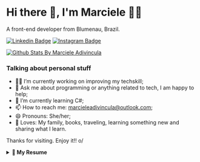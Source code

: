 
# Hi there 👋, I'm Marciele 👩‍💻 
 A front-end developer from Blumenau, Brazil.
 
[![Linkedin Badge](https://img.shields.io/badge/LinkedIn-0077B5?style=for-the-badge&logo=linkedin&logoColor=white)](https://www.linkedin.com/in/marcieleadivincula/) [![Instagram Badge](https://img.shields.io/badge/Instagram-E4405F?style=for-the-badge&logo=instagram&logoColor=white)](https://www.instagram.com/marcieleadivincula/)

[![Github Stats By Marciele Adivincula](https://github-readme-stats.vercel.app/api?username=marcieleadivincula&count_private=true&show_icons=true&title_color=fff&icon_color=79ff97&text_color=9f9f9f&bg_color=151515)](https://github.com/marcieleadivincula/github-readme-stats)

### Talking about personal stuff
- 👩‍💻 I’m currently working on improving my techskill;
- 💬 Ask me about programming or anything related to tech, I am happy to help;
- 🌱 I’m currently learning C#;
- 📫 How to reach me: marcieleadivincula@outlook.com;
- 😄 Pronouns: She/her;
- 🖤 Loves: My family, books, traveling, learning something new and sharing what I learn.


Thanks for visiting. Enjoy it!! o/

<details>
  <summary> <b> 📝 My Resume </b></summary>

# Education

* 📖 Assembly and Maintenance of Computers and Networks 
  <br>
  📍 Microlins - Pontes e Lacerda/MT 
  <br>
  📆 Mar/2010 a Dec/2010 - 96 hours
  
* 📖 Front End Developer 
  <br>
  📍 Laboratoria – São Paulo/SP 
  <br>
  📆 Aug/2019 – 6 months
  
* 📖 Studying C# 
  <br>
  📍 Entra21 Blusoft - Blumenau/SC
  <br>
  📆 2019 - Moment – 480 hours
  
* 📖 Analysis and Systems Development
  <br>
  📍 SENAC Technology College - Blumenau/SC 
  <br>
  📆 2020 - Moment


# Languages and Tools...
These are some of the technologies and tools that I work with:

[![JavaScritp Badge](https://img.shields.io/badge/JavaScript-F7DF1E?style=for-the-badge&logo=javascript&logoColor=black)](https://img.shields.io/badge/JavaScript-F7DF1E?style=for-the-badge&logo=javascript&logoColor=black) [![HTML5 Badge](https://img.shields.io/badge/HTML5-E34F26?style=for-the-badge&logo=html5&logoColor=white)](https://img.shields.io/badge/HTML5-E34F26?style=for-the-badge&logo=html5&logoColor=white) [![CSS3 Badge](https://img.shields.io/badge/CSS3-1572B6?style=for-the-badge&logo=css3&logoColor=white)](https://img.shields.io/badge/CSS3-1572B6?style=for-the-badge&logo=css3&logoColor=white) [![Bootstrap Badge](https://img.shields.io/badge/Bootstrap-563D7C?style=for-the-badge&logo=bootstrap&logoColor=white)](https://img.shields.io/badge/Bootstrap-563D7C?style=for-the-badge&logo=bootstrap&logoColor=white) [![GitHub Badge](https://img.shields.io/badge/GitHub-100000?style=for-the-badge&logo=github&logoColor=white)](https://camo.githubusercontent.com/8a0909d139a2173fd15ee72a4e33f259d81640f5f8ac1a8eda58127e0eb2f3bd/68747470733a2f2f696d672e736869656c64732e696f2f62616467652f2d4769744875622d3138313731373f6c6f676f3d676974687562) [![C# Badge](https://img.shields.io/badge/C%23-239120?style=for-the-badge&logo=c-sharp&logoColor=white)](https://img.shields.io/badge/C%23-239120?style=for-the-badge&logo=c-sharp&logoColor=white) [![ASP.NET Badge](https://img.shields.io/badge/.NET-5C2D91?style=for-the-badge&logo=.net&logoColor=white)](https://img.shields.io/badge/.NET-5C2D91?style=for-the-badge&logo=.net&logoColor=white) [![MySQL Badge](https://img.shields.io/badge/MySQL-00000F?style=for-the-badge&logo=mysql&logoColor=white)](https://img.shields.io/badge/MySQL-00000F?style=for-the-badge&logo=mysql&logoColor=white) [![Node Badge](https://img.shields.io/badge/Node.js-43853D?style=for-the-badge&logo=node.js&logoColor=white)](https://img.shields.io/badge/Node.js-43853D?style=for-the-badge&logo=node.js&logoColor=white) [![React Badge](https://img.shields.io/badge/React-20232A?style=for-the-badge&logo=react&logoColor=61DAFB)](https://img.shields.io/badge/React-20232A?style=for-the-badge&logo=react&logoColor=61DAFB)

[![Top Langs](https://github-readme-stats.vercel.app/api/top-langs/?username=marcieleadivincula&layout=compact)](https://github.com/marcieleadivincula/github-readme-stats)

# Experience

* 👨‍💻 Systems Analyst and Front End Developer
  <br>
  📆 2019 - 2020
  <br>
  📍 HBSIS - Blumenau/SC, Brazil 
  
</details>
